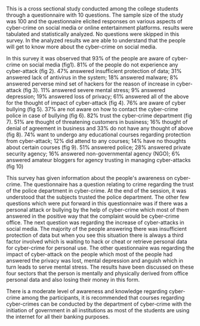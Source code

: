 ﻿This is a cross sectional study conducted among the college students through a questionnaire with 10 questions. The sample size of the study was 100 and the questionnaire elicited responses on various aspects of cyber-crime on social media or online entertainment platforms. results were tabulated and statistically analyzed. No questions were skipped in this survey. In the analyzed results we are able to understand that the people will get to know more about the cyber-crime on social media.

In this survey it was observed that 93% of the people are aware of cyber-crime on social media (fig1). 81% of the people do not experience any cyber-attack (fig 2). 47% answered insufficient protection of data; 31% answered lack of antivirus in the system; 18% answered malware; 8% answered perverse mind set of hackers for the reason of increase in cyber-attack (fig 3). 11% answered severe mental stress; 9% answered depression; 19% answered loss of privacy; 61% answered all of the above for the thought of impact of cyber-attack (fig 4). 76% are aware of cyber bullying (fig 5). 37% are not aware on how to contact the cyber-crime police in case of bullying (fig 6). 82% trust the cyber-crime department (fig 7). 51% are thought of threatening customers in business; 16% thought of denial of agreement in business and 33% do not have any thought of above (fig 8). 74% want to undergo any educational courses regarding protection from cyber-attack; 12% did attend to any courses; 14% have no thoughts about certain courses (fig 9). 51% answered police; 28% answered private security agency; 16% answered non-governmental agency (NGO); 6% answered amateur bloggers for agency trusting in managing cyber-attacks (fig 10)

This survey has given information about the people's awareness on cyber-crime. The questionnaire has a question relating to crime regarding the trust of the police department in cyber-crime. At the end of the session, it was understood that the subjects trusted the police department. The other few questions which were put forward in this questionnaire was if there was a personal attack or bullying by the help of cyber-crime which most of them answered in the positive way that the complaint would be cyber-crime office. The next question was regarding the increase of cyber-attacks in social media. The majority of the people answering there was insufficient protection of data but when you see this situation there is always a third factor involved which is waiting to hack or cheat or retrieve personal data for cyber-crime for personal use. The other questionnaire was regarding the impact of cyber-attack on the people which most of the people had answered the privacy was lost, mental depression and anguish which in turn leads to serve mental stress. The results have been discussed on these four sectors that the person is mentally and physically derived from office personal data and also losing their money in this form.

There is a moderate level of awareness and knowledge regarding cyber-crime among the participants, it is recommended that courses regarding cyber-crimes can be conducted by the department of cyber-crime with the initiation of government in all institutions as most of the students are using the internet for all their banking purposes.



